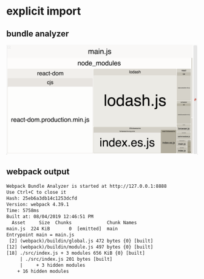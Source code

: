 # explicit import

## bundle analyzer

![webpack bundle analyzer](./docs/webpack-bundle-analyzer.png)

## webpack output

```
Webpack Bundle Analyzer is started at http://127.0.0.1:8888
Use Ctrl+C to close it
Hash: 25eb6a3db14c1253dcfd
Version: webpack 4.39.1
Time: 5758ms
Built at: 08/04/2019 12:46:51 PM
  Asset     Size  Chunks             Chunk Names
main.js  224 KiB       0  [emitted]  main
Entrypoint main = main.js
 [2] (webpack)/buildin/global.js 472 bytes {0} [built]
[12] (webpack)/buildin/module.js 497 bytes {0} [built]
[18] ./src/index.js + 3 modules 656 KiB {0} [built]
     | ./src/index.js 201 bytes [built]
     |     + 3 hidden modules
    + 16 hidden modules
```

